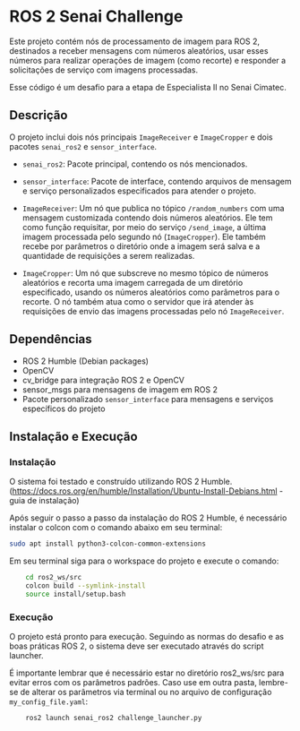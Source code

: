 # ROS 2 Senai Challenge

Este projeto contém nós de processamento de imagem para ROS 2, destinados a receber mensagens com números aleatórios, usar esses números para realizar operações de imagem (como recorte) e responder a solicitações de serviço com imagens processadas.

Esse código é um desafio para a etapa de Especialista II no Senai Cimatec.

## Descrição

O projeto inclui dois nós principais `ImageReceiver` e `ImageCropper` e dois pacotes `senai_ros2` e `sensor_interface`.

- `senai_ros2`: Pacote principal, contendo os nós mencionados.
- `sensor_interface`: Pacote de interface, contendo arquivos de mensagem e serviço personalizados especificados para atender o projeto.
- `ImageReceiver`: Um nó que publica no tópico `/random_numbers` com uma mensagem customizada contendo dois números aleatórios. Ele tem como função requisitar, por meio do serviço `/send_image`, a última imagem processada pelo segundo nó (`ImageCropper`). Ele também recebe por parâmetros o diretório onde a imagem será salva e a quantidade de requisições a serem realizadas.

- `ImageCropper`: Um nó que subscreve no mesmo tópico de números aleatórios e recorta uma imagem carregada de um diretório especificado, usando os números aleatórios como parâmetros para o recorte. O nó também atua como o servidor que irá atender às requisições de envio das imagens processadas pelo nó `ImageReceiver`.

## Dependências
- ROS 2 Humble (Debian packages)
- OpenCV
- cv_bridge para integração ROS 2 e OpenCV
- sensor_msgs para mensagens de imagem em ROS 2
- Pacote personalizado `sensor_interface` para mensagens e serviços específicos do projeto

## Instalação e Execução

### Instalação
O sistema foi testado e construído utilizando ROS 2 Humble. (https://docs.ros.org/en/humble/Installation/Ubuntu-Install-Debians.html - guia de instalação)

Após seguir o passo a passo da instalação do ROS 2 Humble, é necessário instalar o colcon com o comando abaixo em seu terminal:
```bash
sudo apt install python3-colcon-common-extensions
```

Em seu terminal siga para o workspace do projeto e execute o comando:
```bash
    cd ros2_ws/src
    colcon build --symlink-install
    source install/setup.bash

``` 
### Execução
O projeto está pronto para execução. Seguindo as normas do desafio e as boas práticas ROS 2, o sistema deve ser executado através do script launcher.

É importante lembrar que é necessário estar no diretório ros2_ws/src para evitar erros com os parâmetros padrões. Caso use em outra pasta, lembre-se de alterar os parâmetros via terminal ou no arquivo de configuração `my_config_file.yaml`:

```bash
    ros2 launch senai_ros2 challenge_launcher.py
```
